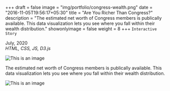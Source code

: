 +++
draft = false
image = "img/portfolio/congress-wealth.png"
date = "2016-11-05T19:56:17+05:30"
title = "Are You Richer Than Congress?"
description = "The estimated net worth of Congress members is publically available. This data visualization lets you see where you fall within their wealth distribution."
showonlyimage = false
weight = 8
+++
`Interactive Story`

July, 2020  
*HTML, CSS, JS, D3.js*

<!--more-->

![This is an image](/img/portfolio/congress-wealth.png)

The estimated net worth of Congress members is publically available. This data visualization lets you see where you fall within their wealth distribution.

![This is an image](/img/portfolio/gifs/congress-wealth.gif)


